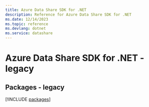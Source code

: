 ```yaml
---
title: Azure Data Share SDK for .NET
description: Reference for Azure Data Share SDK for .NET
ms.date: 12/14/2023
ms.topic: reference
ms.devlang: dotnet
ms.service: datashare
---
```

# Azure Data Share SDK for .NET - legacy
## Packages - legacy
[!INCLUDE [packages](data-share-index.md)]
